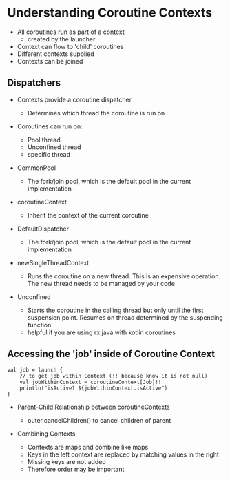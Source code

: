 # Understanding Coroutine Contexts

* All coroutines run as part of a context
    * created by the launcher
* Context can flow to 'child' coroutines
* Different contexts supplied
* Contexts can be joined

## Dispatchers
* Contexts provide a coroutine dispatcher
    * Determines which thread the coroutine is run on
* Coroutines can run on: 
    * Pool thread
    * Unconfined thread
    * specific thread

* CommonPool
    * The fork/join pool, which is the default pool in the current implementation
* coroutineContext
    * Inherit the context of the current coroutine
* DefaultDispatcher
    * The fork/join pool, which is the default pool in the current implementation
* newSingleThreadContext
    * Runs the coroutine on a new thread. This is an expensive operation. The new thread needs to be managed by your code
* Unconfined
    * Starts the coroutine in the calling thread but only until the first suspension point. Resumes on thread determined
    by the suspending function.
    * helpful if you are using rx java with kotlin coroutines
    
## Accessing the 'job' inside of Coroutine Context

```
val job = launch {
    // to get job within Context (!! because know it is not null)
    val jobWithinContext = coroutineContext[Job]!!
    println("isActive? ${jobWithinContext.isActive")
}
```

* Parent-Child Relationship between coroutineContexts
    * outer.cancelChildren() to cancel children of parent

* Combining Contexts
    * Contexts are maps and combine like maps
    * Keys in the left context are replaced by matching values in the right
    * Missing keys are not added 
    * Therefore order may be important


